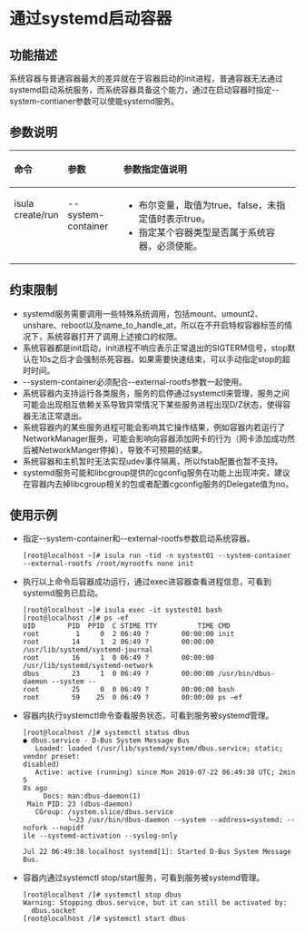 # 通过systemd启动容器

## 功能描述

系统容器与普通容器最大的差异就在于容器启动的init进程，普通容器无法通过systemd启动系统服务，而系统容器具备这个能力，通过在启动容器时指定\--system-contianer参数可以使能systemd服务。

## 参数说明

<a name="zh-cn_topic_0182200831_table1869210387418"></a>
<table><thead align="left"><tr id="zh-cn_topic_0182200831_row1569373816419"><th class="cellrowborder" valign="top" width="14.04%" id="mcps1.1.4.1.1"><p id="zh-cn_topic_0182200831_p106936387415"><a name="zh-cn_topic_0182200831_p106936387415"></a><a name="zh-cn_topic_0182200831_p106936387415"></a>命令</p>
</th>
<th class="cellrowborder" valign="top" width="19.67%" id="mcps1.1.4.1.2"><p id="zh-cn_topic_0182200831_p3923191620525"><a name="zh-cn_topic_0182200831_p3923191620525"></a><a name="zh-cn_topic_0182200831_p3923191620525"></a>参数</p>
</th>
<th class="cellrowborder" valign="top" width="66.29%" id="mcps1.1.4.1.3"><p id="zh-cn_topic_0182200831_p3924171618525"><a name="zh-cn_topic_0182200831_p3924171618525"></a><a name="zh-cn_topic_0182200831_p3924171618525"></a>参数指定值说明</p>
</th>
</tr>
</thead>
<tbody><tr id="zh-cn_topic_0182200831_row12693163810415"><td class="cellrowborder" valign="top" width="14.04%" headers="mcps1.1.4.1.1 "><p id="zh-cn_topic_0182200831_p66931838134110"><a name="zh-cn_topic_0182200831_p66931838134110"></a><a name="zh-cn_topic_0182200831_p66931838134110"></a>isula create/run</p>
</td>
<td class="cellrowborder" valign="top" width="19.67%" headers="mcps1.1.4.1.2 "><p id="zh-cn_topic_0182200831_p169241552111"><a name="zh-cn_topic_0182200831_p169241552111"></a><a name="zh-cn_topic_0182200831_p169241552111"></a>--system-container</p>
</td>
<td class="cellrowborder" valign="top" width="66.29%" headers="mcps1.1.4.1.3 "><a name="zh-cn_topic_0182200831_ul642434723115"></a><a name="zh-cn_topic_0182200831_ul642434723115"></a><ul id="zh-cn_topic_0182200831_ul642434723115"><li>布尔变量，取值为true、false，未指定值时表示true。</li><li>指定某个容器类型是否属于系统容器，必须使能。</li></ul>
</td>
</tr>
</tbody>
</table>

## 约束限制

-   systemd服务需要调用一些特殊系统调用，包括mount、umount2、unshare、reboot以及name\_to\_handle\_at，所以在不开启特权容器标签的情况下，系统容器打开了调用上述接口的权限。
-   系统容器都是init启动，init进程不响应表示正常退出的SIGTERM信号，stop默认在10s之后才会强制杀死容器。如果需要快速结束，可以手动指定stop的超时时间。
-   \--system-container必须配合\--external-rootfs参数一起使用。
-   系统容器内支持运行各类服务，服务的启停通过systemctl来管理，服务之间可能会出现相互依赖关系导致异常情况下某些服务进程出现D/Z状态，使得容器无法正常退出。
-   系统容器内的某些服务进程可能会影响其它操作结果，例如容器内若运行了NetworkManager服务，可能会影响向容器添加网卡的行为（网卡添加成功然后被NetworkManger停掉），导致不可预期的结果。
-   系统容器和主机暂时无法实现udev事件隔离，所以fstab配置也暂不支持。
-   systemd服务可能和libcgroup提供的cgconfig服务在功能上出现冲突，建议在容器内去掉libcgroup相关的包或者配置cgconfig服务的Delegate值为no。

## 使用示例

-   指定\--system-container和\--external-rootfs参数启动系统容器。

    ```
    [root@localhost ~]# isula run -tid -n systest01 --system-container --external-rootfs /root/myrootfs none init
    ```

-   执行以上命令后容器成功运行，通过exec进容器查看进程信息，可看到systemd服务已启动。

    ```
    [root@localhost ~]# isula exec -it systest01 bash
    [root@localhost /]# ps -ef
    UID        PID  PPID  C STIME TTY          TIME CMD
    root         1     0  2 06:49 ?        00:00:00 init
    root        14     1  2 06:49 ?        00:00:00 /usr/lib/systemd/systemd-journal
    root        16     1  0 06:49 ?        00:00:00 /usr/lib/systemd/systemd-network
    dbus        23     1  0 06:49 ?        00:00:00 /usr/bin/dbus-daemon --system --
    root        25     0  0 06:49 ?        00:00:00 bash
    root        59    25  0 06:49 ?        00:00:00 ps –ef
    ```


-   容器内执行systemctl命令查看服务状态，可看到服务被systemd管理。

    ```
    [root@localhost /]# systemctl status dbus
    ● dbus.service - D-Bus System Message Bus
       Loaded: loaded (/usr/lib/systemd/system/dbus.service; static; vendor preset:
    disabled)
       Active: active (running) since Mon 2019-07-22 06:49:38 UTC; 2min 5
    8s ago
         Docs: man:dbus-daemon(1)
     Main PID: 23 (dbus-daemon)
       CGroup: /system.slice/dbus.service
               └─23 /usr/bin/dbus-daemon --system --address=systemd: --nofork --nopidf
    ile --systemd-activation --syslog-only
     
    Jul 22 06:49:38 localhost systemd[1]: Started D-Bus System Message Bus.
    ```

-   容器内通过systemctl stop/start服务，可看到服务被systemd管理。

    ```
    [root@localhost /]# systemctl stop dbus
    Warning: Stopping dbus.service, but it can still be activated by:
      dbus.socket
    [root@localhost /]# systemctl start dbus
    ```


